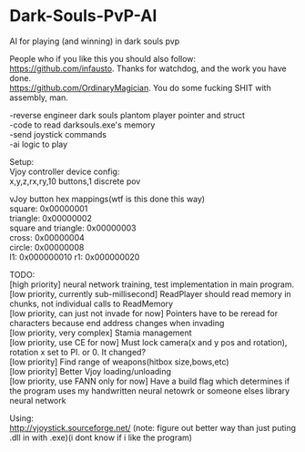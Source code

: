 # Dark-Souls-PvP-AI
AI for playing (and winning) in dark souls pvp  
  
People who if you like this you should also follow:  
https://github.com/infausto. Thanks for watchdog, and the work you have done.  
https://github.com/OrdinaryMagician. You do some fucking SHIT with assembly, man.  
  
-reverse engineer dark souls plantom player pointer and struct  
-code to read darksouls.exe's memory   
-send joystick commands  
-ai logic to play  
  
Setup:  
Vjoy controller device config:  
	x,y,z,rx,ry,10 buttons,1 discrete pov

vJoy button hex mappings(wtf is this done this way)  
square: 0x00000001  
triangle: 0x00000002  
square and triangle: 0x00000003  
cross: 0x00000004  
circle: 0x00000008  
l1: 0x000000010
r1: 0x000000020
  
TODO:  
  [high priority] neural network training, test implementation in main program.
  [low priority, currently sub-millisecond]	ReadPlayer should read memory in chunks, not individual calls to ReadMemory  
  [low priority, can just not invade for now]	Pointers have to be reread for characters because end address changes when invading  
  [low priority, very complex]	Stamia management  
  [low priority, use CE for now]	Must lock camera(x and y pos and rotation), rotation x set to PI. or 0. It changed?  
  [low priority]	Find range of weapons(hitbox size,bows,etc)  
  [low priority]	Better Vjoy loading/unloading    
  [low priority, use FANN only for now]		Have a build flag which determines if the program uses my handwritten neural netowrk or someone elses library neural network  

Using:   
http://vjoystick.sourceforge.net/ (note: figure out better way than just puting .dll in with .exe)(i dont know if i like the program)  